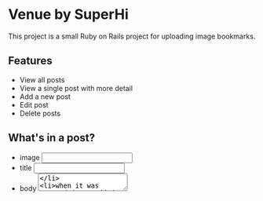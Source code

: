 # Venue by SuperHi

This project is a small Ruby on Rails project for uploading image bookmarks.

## Features

* View all posts
* View a single post with more detail
* Add a new post
* Edit post
* Delete posts

## What's in a post?

* image <input file>
* title <input>
* body  <textarea>
* when it was created (auto added by rails)
* when it was updated (auto added by rails)

## How to install...

Once you've installed Ruby, Rails and Git using installrails.com, open your terminal and go to a project. You can install this project by doing...

* git clone git@github.com:superhi/venue.git
* cd venue
* bundle install
* rails db:migrate
* rails db:seed 
* rails server

You can edit the code to fit!

## To set up the secrets

My AWS keys and secrets in the video won't work because of security reasons. To add your own...

* Sign up to Amazon Web Services http://aws.amazon.com/
* Go to IAM and create a new user with a group setting ability to Full S3 settings
* Go to S3 and create a new bucket in the US (N Virgina region)
* Next go to your command line after setup and type in `rails secrets:setup`
* Keep hold of your secret key, the bit after "Adding config/secrets.yml.key to store the encryption key: ....."
* Next, if you're using Atom, type in `EDITOR="atom --wait" rails secrets:edit`
* Add in the following code to that new file and save:

```
development:
  aws_key: REPLACE_WITH_YOUR_AWS_KEY
  aws_secret: REPLACE_WITH_YOUR_AWS_SECRET
  aws_bucket: REPLACE_WITH_YOUR_AWS_S3_BUCKET
  
production:
  aws_key: REPLACE_WITH_YOUR_AWS_KEY
  aws_secret: REPLACE_WITH_YOUR_AWS_SECRET
  aws_bucket: REPLACE_WITH_YOUR_AWS_S3_BUCKET
```

## To get on Heroku

* Sign up for a Heroku account
* Install the Heroku CLI tool
* Run `heroku create` while in your project in your command line
* Commit any changes to git with `git commit -am "YOUR COMMIT MESSAGE"`
* Add your Rails secret key to Heroku by running `heroku config:set RAILS_MASTER_KEY=WHATEVER_YOUR_KEY_IS_IN_THE_ABOVE_STEP`
* Push your code `git push heroku master`
* Update your DB if needed with `heroku run rails db:migrate`


Rik + Team SuperHi